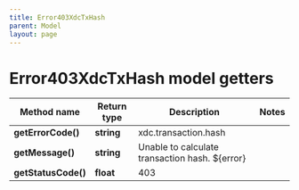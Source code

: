```yaml
---
title: Error403XdcTxHash
parent: Model
layout: page
---
```


# Error403XdcTxHash model getters

Method name | Return type | Description | Notes
------------ | ------------- | ------------- | -------------
**getErrorCode()** | **string** | xdc.transaction.hash |
**getMessage()** | **string** | Unable to calculate transaction hash. ${error} |
**getStatusCode()** | **float** | 403 |

